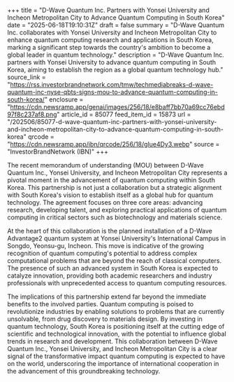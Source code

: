 +++
title = "D-Wave Quantum Inc. Partners with Yonsei University and Incheon Metropolitan City to Advance Quantum Computing in South Korea"
date = "2025-06-18T19:10:31Z"
draft = false
summary = "D-Wave Quantum Inc. collaborates with Yonsei University and Incheon Metropolitan City to enhance quantum computing research and applications in South Korea, marking a significant step towards the country's ambition to become a global leader in quantum technology."
description = "D-Wave Quantum Inc. partners with Yonsei University to advance quantum computing in South Korea, aiming to establish the region as a global quantum technology hub."
source_link = "https://rss.investorbrandnetwork.com/tmw/techmediabreaks-d-wave-quantum-inc-nyse-qbts-signs-mou-to-advance-quantum-computing-in-south-korea/"
enclosure = "https://cdn.newsramp.app/genai/images/256/18/e8baff7bb70a69cc76ebd97f8c237af8.png"
article_id = 85077
feed_item_id = 15873
url = "/202506/85077-d-wave-quantum-inc-partners-with-yonsei-university-and-incheon-metropolitan-city-to-advance-quantum-computing-in-south-korea"
qrcode = "https://cdn.newsramp.app/ibn/qrcode/256/18/glue4Dy3.webp"
source = "InvestorBrandNetwork (IBN)"
+++

<p>The recent memorandum of understanding (MOU) between D-Wave Quantum Inc., Yonsei University, and Incheon Metropolitan City represents a pivotal moment in the advancement of quantum computing within South Korea. This partnership is not just a collaboration but a strategic alignment with South Korea's vision to establish itself as a global hub for quantum technology. The agreement focuses on three core areas: advancing research, developing talent, and exploring practical applications of quantum computing in critical sectors such as biotechnology and materials science.</p><p>At the heart of this collaboration is the planned installation of a D-Wave Advantage2 quantum system at Yonsei University's International Campus in Songdo, Yeonsu-gu, Incheon. This move is indicative of the growing recognition of quantum computing's potential to address complex computational problems that are beyond the reach of classical computers. The presence of such an advanced system in South Korea is expected to catalyze innovation, providing both academic researchers and industry professionals with unprecedented access to quantum computing resources.</p><p>The implications of this partnership extend far beyond the immediate benefits to the involved parties. Quantum computing is poised to revolutionize industries by enabling solutions to problems that are currently unsolvable, from drug discovery to materials design. By investing in quantum technology, South Korea is positioning itself at the cutting edge of scientific and technological innovation, with the potential to influence global trends in research and development. This collaboration between D-Wave Quantum Inc., Yonsei University, and Incheon Metropolitan City is a clear signal of the transformative impact quantum computing is expected to have on the world, underscoring the importance of international cooperation in the advancement of this groundbreaking technology.</p>